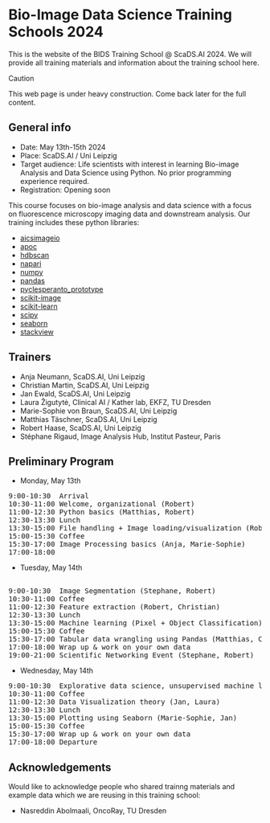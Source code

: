 # Bio-Image Data Science Training Schools 2024

This is the website of the BIDS Training School @ ScaDS.AI 2024. We will provide all training materials and information about the training school here.

> [!CAUTION]
> This web page is under heavy construction.
> Come back later for the full content.

## General info
* Date: May 13th-15th 2024
* Place: ScaDS.AI / Uni Leipzig
* Target audience: Life scientists with interest in learning Bio-image Analysis and Data Science using Python. No prior programming experience required.
* Registration: Opening soon

This course focuses on bio-image analysis and data science with a focus on fluorescence microscopy imaging data and downstream analysis. Our training includes these python libraries:
* [aicsimageio](https://github.com/AllenCellModeling/aicsimageio)
* [apoc](https://github.com/haesleinhuepf/apoc)
* [hdbscan](https://hdbscan.readthedocs.io/en/latest/how_hdbscan_works.html)
* [napari](https://napari.org/)
* [numpy](https://numpy.org/)
* [pandas](https://pandas.pydata.org/)
* [pyclesperanto_prototype](https://github.com/clEsperanto/pyclesperanto_prototype)
* [scikit-image](http://scikit-image.org/)
* [scikit-learn](https://scikit-learn.org)
* [scipy](https://scipy.org/)
* [seaborn](https://seaborn.pydata.org/)
* [stackview](https://github.com/haesleinhuepf/stackview)

## Trainers

* Anja Neumann, ScaDS.AI, Uni Leipzig
* Christian Martin, ScaDS.AI, Uni Leipzig
* Jan Ewald, ScaDS.AI, Uni Leipzig
* Laura Žigutytė, Clinical AI / Kather lab, EKFZ, TU Dresden
* Marie-Sophie von Braun, ScaDS.AI, Uni Leipzig
* Matthias Täschner, ScaDS.AI, Uni Leipzig
* Robert Haase, ScaDS.AI, Uni Leipzig
* Stéphane Rigaud, Image Analysis Hub, Institut Pasteur, Paris

## Preliminary Program

* Monday, May 13th
<pre>
9:00-10:30	Arrival
10:30-11:00	Welcome, organizational	(Robert)
11:00-12:30	Python basics (Matthias, Robert)
12:30-13:30	Lunch		
13:30-15:00	File handling + Image loading/visualization	(Robert, Matthias)
15:00-15:30	Coffee		
15:30-17:00	Image Processing basics	(Anja, Marie-Sophie)
17:00-18:00	
</pre>
* Tuesday, May 14th
<pre>

9:00-10:30	Image Segmentation (Stephane, Robert)
10:30-11:00	Coffee		
11:00-12:30	Feature extraction (Robert, Christian)
12:30-13:30	Lunch		
13:30-15:00	Machine learning (Pixel + Object Classification) (Christian, Anja)
15:00-15:30	Coffee		
15:30-17:00	Tabular data wrangling using Pandas	(Matthias, Christian)
17:00-18:00	Wrap up & work on your own data		
19:00-21:00	Scientific Networking Event	(Stephane, Robert)
</pre>

* Wednesday, May 14th

<pre>
9:00-10:30	Explorative data science, unsupervised machine learning	(Laura, Matthias)
10:30-11:00	Coffee		
11:00-12:30	Data Visualization theory (Jan, Laura)
12:30-13:30	Lunch		
13:30-15:00	Plotting using Seaborn (Marie-Sophie, Jan)
15:00-15:30	Coffee		
15:30-17:00	Wrap up & work on your own data		
17:00-18:00	Departure		
</pre>

## Acknowledgements

Would like to acknowledge people who shared trainng materials and example data which we are reusing in this training school:
* Nasreddin Abolmaali, OncoRay, TU Dresden
